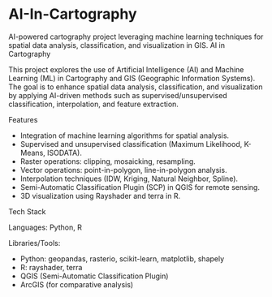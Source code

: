 # AI-In-Cartography
AI-powered cartography project leveraging machine learning techniques for spatial data analysis, classification, and visualization in GIS.
AI in Cartography

This project explores the use of Artificial Intelligence (AI) and Machine Learning (ML) in Cartography and GIS (Geographic Information Systems).
The goal is to enhance spatial data analysis, classification, and visualization by applying AI-driven methods such as supervised/unsupervised classification, interpolation, and feature extraction.

Features

- Integration of machine learning algorithms for spatial analysis.
- Supervised and unsupervised classification (Maximum Likelihood, K-Means, ISODATA).
- Raster operations: clipping, mosaicking, resampling.
- Vector operations: point-in-polygon, line-in-polygon analysis.
- Interpolation techniques (IDW, Kriging, Natural Neighbor, Spline).
- Semi-Automatic Classification Plugin (SCP) in QGIS for remote sensing.
- 3D visualization using Rayshader and terra in R.

Tech Stack

Languages: Python, R

Libraries/Tools:
- Python: geopandas, rasterio, scikit-learn, matplotlib, shapely
- R: rayshader, terra
- QGIS (Semi-Automatic Classification Plugin)
- ArcGIS (for comparative analysis)
